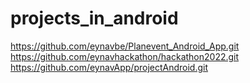 # projects_in_android

https://github.com/eynavbe/Planevent_Android_App.git
https://github.com/eynavhackathon/hackathon2022.git
https://github.com/eynavApp/projectAndroid.git
